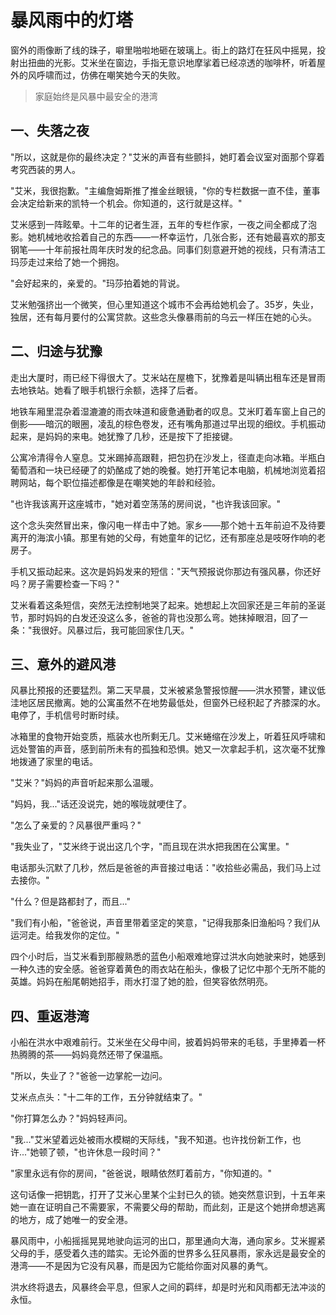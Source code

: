 # 暴风雨中的灯塔

窗外的雨像断了线的珠子，噼里啪啦地砸在玻璃上。街上的路灯在狂风中摇晃，投射出扭曲的光影。艾米坐在窗边，手指无意识地摩挲着已经凉透的咖啡杯，听着屋外的风呼啸而过，仿佛在嘲笑她今天的失败。

> 家庭始终是风暴中最安全的港湾

## 一、失落之夜

"所以，这就是你的最终决定？"艾米的声音有些颤抖，她盯着会议室对面那个穿着考究西装的男人。

"艾米，我很抱歉。"主编詹姆斯推了推金丝眼镜，"你的专栏数据一直不佳，董事会决定给新来的凯特一个机会。你知道的，这行就是这样。"

艾米感到一阵眩晕。十二年的记者生涯，五年的专栏作家，一夜之间全都成了泡影。她机械地收拾着自己的东西——一杯幸运竹，几张合影，还有她最喜欢的那支钢笔——十年前报社周年庆时发的纪念品。同事们刻意避开她的视线，只有清洁工玛莎走过来给了她一个拥抱。

"会好起来的，亲爱的。"玛莎拍着她的背说。

艾米勉强挤出一个微笑，但心里知道这个城市不会再给她机会了。35岁，失业，独居，还有每月要付的公寓贷款。这些念头像暴雨前的乌云一样压在她的心头。

## 二、归途与犹豫

走出大厦时，雨已经下得很大了。艾米站在屋檐下，犹豫着是叫辆出租车还是冒雨去地铁站。她看了眼手机银行余额，选择了后者。

地铁车厢里混杂着湿漉漉的雨衣味道和疲惫通勤者的叹息。艾米盯着车窗上自己的倒影——暗沉的眼圈，凌乱的棕色卷发，还有嘴角那道过早出现的细纹。手机振动起来，是妈妈的来电。她犹豫了几秒，还是按下了拒接键。

公寓冷清得令人窒息。艾米踢掉高跟鞋，把包扔在沙发上，径直走向冰箱。半瓶白葡萄酒和一块已经硬了的奶酪成了她的晚餐。她打开笔记本电脑，机械地浏览着招聘网站，每个职位描述都像是在嘲笑她的年龄和经验。

"也许我该离开这座城市，"她对着空荡荡的房间说，"也许我该回家。"

这个念头突然冒出来，像闪电一样击中了她。家乡——那个她十五年前迫不及待要离开的海滨小镇。那里有她的父母，有她童年的记忆，还有那座总是吱呀作响的老房子。

手机又振动起来。这次是妈妈发来的短信："天气预报说你那边有强风暴，你还好吗？房子需要检查一下吗？"

艾米看着这条短信，突然无法控制地哭了起来。她想起上次回家还是三年前的圣诞节，那时妈妈的白发还没这么多，爸爸的背也没那么弯。她抹掉眼泪，回了一条："我很好。风暴过后，我可能回家住几天。"

## 三、意外的避风港

风暴比预报的还要猛烈。第二天早晨，艾米被紧急警报惊醒——洪水预警，建议低洼地区居民撤离。她的公寓虽然不在地势最低处，但窗外已经积起了齐膝深的水。电停了，手机信号时断时续。

冰箱里的食物开始变质，瓶装水也所剩无几。艾米蜷缩在沙发上，听着狂风呼啸和远处警笛的声音，感到前所未有的孤独和恐惧。她又一次拿起手机，这次毫不犹豫地拨通了家里的电话。

"艾米？"妈妈的声音听起来那么温暖。

"妈妈，我..."话还没说完，她的喉咙就哽住了。

"怎么了亲爱的？风暴很严重吗？"

"我失业了，"艾米终于说出这几个字，"而且现在洪水把我困在公寓里。"

电话那头沉默了几秒，然后是爸爸的声音接过电话："收拾些必需品，我们马上过去接你。"

"什么？但是路都封了，而且..."

"我们有小船，"爸爸说，声音里带着坚定的笑意，"记得我那条旧渔船吗？我们从运河走。给我发你的定位。"

四个小时后，当艾米看到那艘熟悉的蓝色小船艰难地穿过洪水向她驶来时，她感到一种久违的安全感。爸爸穿着黄色的雨衣站在船头，像极了记忆中那个无所不能的英雄。妈妈在船尾朝她招手，雨水打湿了她的脸，但笑容依然明亮。

## 四、重返港湾

小船在洪水中艰难前行。艾米坐在父母中间，披着妈妈带来的毛毯，手里捧着一杯热腾腾的茶——妈妈竟然还带了保温瓶。

"所以，失业了？"爸爸一边掌舵一边问。

艾米点点头："十二年的工作，五分钟就结束了。"

"你打算怎么办？"妈妈轻声问。

"我..."艾米望着远处被雨水模糊的天际线，"我不知道。也许找份新工作，也许..."她顿了顿，"也许休息一段时间？"

"家里永远有你的房间，"爸爸说，眼睛依然盯着前方，"你知道的。"

这句话像一把钥匙，打开了艾米心里某个尘封已久的锁。她突然意识到，十五年来她一直在证明自己不需要家，不需要父母的帮助，而此刻，正是这个她拼命想逃离的地方，成了她唯一的安全港。

暴风雨中，小船摇摇晃晃地驶向运河的出口，那里通向大海，通向家乡。艾米握紧父母的手，感受着久违的踏实。无论外面的世界多么狂风暴雨，家永远是最安全的港湾——不是因为它没有风暴，而是因为它能给你面对风暴的勇气。

洪水终将退去，风暴终会平息，但家人之间的羁绊，却是时光和风雨都无法冲淡的永恒。